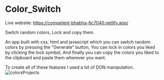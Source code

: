 # Color_Switch
Live website: https://competent-bhabha-6c7040.netlify.app/

Switch random colors, Lock and copy them.

An app built with css, html and javascript which you can switch random colors by pressing the "Generate" button,
You can lock in colors you liked by clicking the lock symbol, And finally you can copy the colors you liked to the clipboard and paste them wherever you want.

To create all of these features I used a lot of DON manipulation.
![colorsProjects](https://user-images.githubusercontent.com/78149229/114266886-80b62e80-9a01-11eb-839c-be6eac8bbea1.png)

